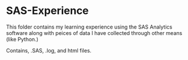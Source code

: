 # SAS-Experience

This folder contains my learning experience using the SAS
Analytics software along with peices of data I have collected
through other means (like Python.)

Contains, .SAS, .log, and html files.
